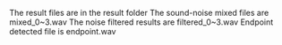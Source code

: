 The result files are in the result folder
The sound-noise mixed files are mixed_0~3.wav
The noise filtered results are filtered_0~3.wav
Endpoint detected file is endpoint.wav